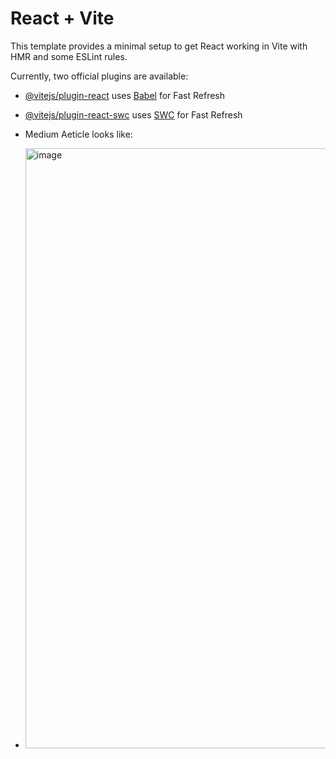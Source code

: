 # React + Vite

This template provides a minimal setup to get React working in Vite with HMR and some ESLint rules.

Currently, two official plugins are available:

- [@vitejs/plugin-react](https://github.com/vitejs/vite-plugin-react/blob/main/packages/plugin-react/README.md) uses [Babel](https://babeljs.io/) for Fast Refresh
- [@vitejs/plugin-react-swc](https://github.com/vitejs/vite-plugin-react-swc) uses [SWC](https://swc.rs/) for Fast Refresh

- Medium Aeticle looks like:
- <img width="960" alt="image" src="https://github.com/priti2104/React_App/assets/61739178/371ed6d2-eccf-45ce-84f5-046fdcd8929f">

